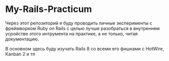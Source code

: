 # My-Rails-Practicum
Через этот репозиторий я буду проводить личные эксперименты с фреймворком Ruby on Rails с целью лучше разобраться в внутреннем усройстве этого интрумента на практике, а не только, читая документацию.

В основном здесь буду изучать Rails 8 со всеми его фишками с HotWire, Kanban 2 и тп
